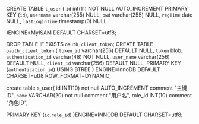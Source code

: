 CREATE TABLE `t_user`  (
  `id` int(11) NOT NULL AUTO_INCREMENT PRIMARY KEY (`id`),
  `username` varchar(255) NULL,
  `pwd` varchar(255) NULL,
  `regTime` date NULL,
  `lastLoginTime` timestamp(0) NULL

)ENGINE=MyISAM DEFAULT CHARSET=utf8;

DROP TABLE IF EXISTS `oauth_client_token`;
CREATE TABLE `oauth_client_token` (
  `token_id` varchar(256) DEFAULT NULL,
  `token` blob,
  `authentication_id` varchar(48) NOT NULL,
  `user_name` varchar(256) DEFAULT NULL,
  `client_id` varchar(256) DEFAULT NULL,
  PRIMARY KEY (`authentication_id`) USING BTREE
) ENGINE=InnoDB DEFAULT CHARSET=utf8 ROW_FORMAT=DYNAMIC;

create table s_user(
id INT(10) not null AUTO_INCREMENT comment "主键ID",
`name` VARCHAR(20) not null comment "用户名",
role_id INT(10) comment "角色ID",
<!-- PRIMARY KEY (id), -->
PRIMARY KEY (`id`,`role_id`)
)ENGINE=INNODB DEFAULT CHARSET=utf8;